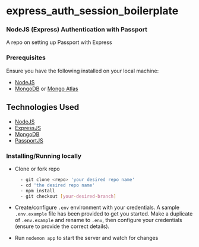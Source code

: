 # express_auth_session_boilerplate

### NodeJS (Express) Authentication with Passport
A repo on setting up Passport with Express

### Prerequisites

Ensure you have the following installed on your local machine:

- [NodeJS](https://nodejs.org/en/download/)
- [MongoDB](https://www.mongodb.com/download-center/community) or [Mongo Atlas](https://www.mongodb.com/download-center/cloud)

## Technologies Used

- [NodeJS](https://nodejs.org/en/download/)
- [ExpressJS](https://expressjs.com/)
- [MongoDB](https://www.mongodb.com/download-center/community)
- [PassportJS](http://www.passportjs.org/)

### Installing/Running locally

- Clone or fork repo

  ```bash
    - git clone <repo> 'your desired repo name'
    - cd 'the desired repo name'
    - npm install
    - git checkout [your-desired-branch]
  ```

- Create/configure `.env` environment with your credentials. A sample `.env.example` file has been provided to get you started. Make a duplicate of `.env.example` and rename to `.env`, then configure your credentials (ensure to provide the correct details).

- Run `nodemon app` to start the server and watch for changes
